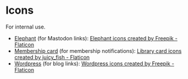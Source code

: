 # Icons

For internal use.

- [Elephant](./elephant.png) (for Mastodon links): [Elephant icons created by Freepik - Flaticon](https://www.flaticon.com/free-icons/elephant)
- [Membership card](./library-card.png) (for membership notifications): [Library card icons created by juicy_fish - Flaticon](https://www.flaticon.com/free-icons/library-card)
- [Wordpress](./wordpress.png) (for blog links): [Wordpress icons created by Freepik - Flaticon](https://www.flaticon.com/free-icons/wordpress)
